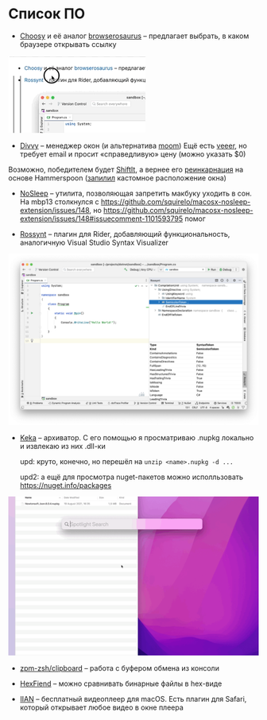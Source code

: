 # Список ПО

- [Choosy](https://choosy.app/) и её аналог [browserosaurus](https://github.com/will-stone/browserosaurus) – предлагает выбрать, в каком браузере открывать ссылку

![](figs/0011/choosy.gif)

- [Divvy](https://mizage.com/divvy/) – менеджер окон (и альтернатива [moom](https://manytricks.com/moom/)) Ещё есть [veeer](https://veeer.io/), но требует email и просит «справедливую» цену (можно указать $0)

 Возможно, победителем будет [ShiftIt](https://github.com/fikovnik/ShiftIt), а вернее его [реинкарнация](https://github.com/fikovnik/ShiftIt/wiki/The-Hammerspoon-Alternative) на основе Hammerspoon ([запилил](https://github.com/askazakov/hammerspoon-shiftit/commit/f47a772691f2df9c0195f42c73e558687edb7475) кастомное расположение окна)

- [NoSleep](https://github.com/integralpro/nosleep) – утилита, позволяющая запретить макбуку уходить в сон. На mbp13 столкнулся с https://github.com/squirelo/macosx-nosleep-extension/issues/148, но https://github.com/squirelo/macosx-nosleep-extension/issues/148#issuecomment-1101593795 помог

- [Rossynt](https://plugins.jetbrains.com/plugin/16902-rossynt) – плагин для Rider, добавляющий функциональность, аналогичную Visual Studio Syntax Visualizer

![](figs/0011/rossynt.png)
 
- [Keka](https://www.keka.io/en/) – архиватор. С его помощью я просматриваю .nupkg локально и извлекаю из них .dll-ки

  upd: круто, конечно, но перешёл на `unzip <name>.nupkg -d ...`

  upd2: а ещё для просмотра nuget-пакетов можно исполльзовать https://nuget.info/packages 

![](figs/0011/screencast%202022-03-29%2019-16-32.gif)

- [zpm-zsh/clipboard](https://github.com/zpm-zsh/clipboard) – работа с буфером обмена из консоли

- [HexFiend](https://github.com/HexFiend/HexFiend) – можно сравнивать бинарные файлы в hex-виде

- [IIAN](https://iina.io) – бесплатный видеоплеер для macOS. Есть плагин для Safari, который открывает любое видео в окне плеера
